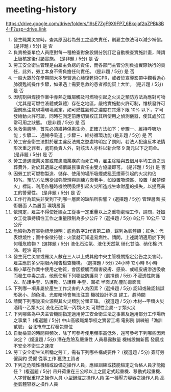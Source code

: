 # meeting-history

https://drive.google.com/drive/folders/19sE7ZgF9X9FP7_6Bkojaf2qZPBk8B4-F?usp=drive_link

1. 發生職業災害時，查其原因若為勞工之過失責任，則雇主依法可以減少補償。 (是非題 / 5分)
是
否
 2. 負責檢查單位人員應對每一種檢查對象設備分別訂定自動檢查實施計畫，陳請上級核定後付諸實施。 (是非題 / 5分)
是
否
 3. 勞工安全衛生管理是由雇主負總的責任，而各部門主管分別負擔實際執行的責任，此外，勞工本身不需負擔任何責任。 (是非題 / 5分)
是
否
 4. 一般大眾於在學期間大多學習過心肺復甦術CPR，或者於宣導影帶中觀看過心肺復甦術操作步驟，如果遇上需要急救的患者都能幫上大忙。 (是非題 / 5分)
是
否
 5. 因切割與焊接作業中赤熱之鐵屑觸及可燃物引起之火災之預防方法為應對可物（尤其是可燃性液體或氣體）存在之地區，嚴格實施動火許可制，惟核發許可證前應注意現場環境測定，如可燃性氣體之濃度在其爆下限 10% 以下，才可發給動火許可證，同時在測定前應切實校正其所使用之偵測儀器，使其處於正常可用之狀態。 (是非題 / 5分)
是
否
 6. 急救傷患時，首先必須維持傷患生命，正確方法如下：步驟一、維持呼吸功能；步驟二、通暢呼吸道；步驟三、維持循環功能 (是非題 / 5分)
是
否
 7. 勞工安全衛生法對於雇主違反法規之懲處均明定了罰則，若法人犯違反本法情形次重之罪者，處罰負責人外，對該法人亦科以新台幣 9 萬元以下之罰金。 (是非題 / 5分)
是
否
 8. 勞工遭遇職業災害或罹患職業疾病而死亡時，雇主除給與五個月平均工資之喪葬費外，對於其遺屬之補償屬民事責任由雙方協議即可。 (是非題 / 5分)
是
否
 9. 因勞工於可燃物製造、儲存、使用的場所吸煙或亂丟煙蒂引起的火災約佔 18%。預防方法應從加強管理與訓練方面著手，如設置吸煙區、設置「嚴禁煙火」標誌、利用各種時機說明吸煙引起火災所造成生命財產的損失，以提高員工的警覺性。 (是非題 / 5分)
是
否
 10. 工作行為疏失非受到下列哪一層面的缺陷所影響？ (選擇題 / 5分)
管理層面
技術層面
人為層面
環境層面
 11. 依規定，雇主不得使妊娠女工從事一定重量以上之重物處理工作，請問，妊娠女工從事持續性工作之重量限制為多少公斤？ (選擇題 / 5分)
8公斤
10公斤
12公斤
 12. 危險物及有害物標示說明：底角數字2代表第二類，歸列為氣體類；紅色：代表燃燒性；圖中象徵符號：火燄就可知道易燃性。請問，上述說明適用於下列何種危險物？ (選擇題 / 5分)
液化石油氣、液化天然氣
硝化甘油、硝化棉
汽油、輕油
電石
 13. 發生死亡災害或罹災人數在三人以上或其他中央主管機關指定公告之災害時，雇主應於多少期限內報告檢查機構。 (選擇題 / 5分)
24小時
12小時
8小時
 14. 楊小華在作業中使用之物質，會因接觸而傷害皮膚、感染、或經皮膚滲透吸收而發生中毒之虞，他應使用下列哪些防護具？ (選擇題 / 5分)
不浸透性防護衣、防護手套、防護靴、防護鞋
手套、圍裙
半面式防塵防毒面具
 15. 下列哪一項非屬於產生工作災害的人為因素？ (選擇題 / 5分)
認知或確認錯誤
形狀小、顏色淺、光度暗時會無法注意
機械設計不良
趕工、趕時間
 16. 請問下列哪幾項火源與其火災類別分類正確。 (複選題 / 5分)
木材--甲類火災
酒精--乙類火災
液化石油氣--丙類火災
可燃性金屬--丁類火災
 17. 下列哪些為中央主管機關指定適用勞工安全衛生法之事業及適用部分工作場所之事業？ (複選題 / 5分)
中山高級職業學校之實習工場
電影院
訓練船「漁訓貳號」
台北市府工程發包單位
 18. 自動檢查的時間與頻次，除了可參考使用頻率高低外，還可參考下列哪些因素決定？ (複選題 / 5分)
潛在危險及嚴重性
人員暴露數量
機械設備新舊
發展成不安全不衛生之速度
 19. 勞工安全衛生法所稱之勞工，需有下列哪些構成要件？ (複選題 / 5分)
簽訂勞僱契約
受僱
從事工作
獲致工資者
 20. 下列之危險性機械或設備之操作人員，應經訓練或技能檢定之合格人員才能擔任？ (複選題 / 5分)
吊升荷重在三公噸以上之固定式起重機、移動式起重機、人字臂起重桿之操作人員
小型鍋爐之操作人員
第一種壓力容器之操作人員
高壓氣體容器之操作人員
